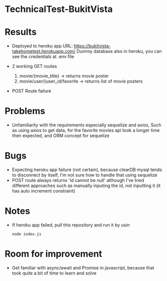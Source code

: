 # TechnicalTest-BukitVista

# Results
- Deployed to heroku app 
  URL: https://bukitvista-takehometest.herokuapp.com/
  Dummy database also in heroku, you can see the credentials at .env file
  
- 2 working GET routes
  1. movie/{movie_title}
    -> returns movie poster
  2. movie/user/{user_id/favorite
    -> returns list of movie posters

- POST Route failure

# Problems

- Unfamiliarity with the requirements especially sequelize and axios,
  Such as using axios to get data, for the favorite movies api took a longer time
  then expected, and ORM concept for sequelize

# Bugs

- Expecting heroku app failure (not certain), because clearDB mysql tends to disconnect
  by itself, I'm not sure how to handle that using sequelize
- POST route always returns 'id cannot be null' although I've tried different approaches such
  as manually inputing the id, not inputting it (it has auto increment constraint)
  
# Notes
- If heroku app failed, pull this repository and run it by usin
  ```
  node index.js
  ```

# Room for improvement
- Get familiar with async/await and Promise in javascript, because that took quite a bit of time
  to learn and solve
